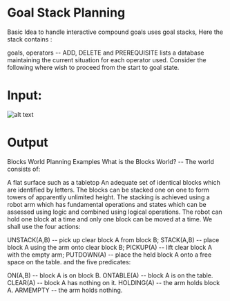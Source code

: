 # Goal Stack Planning
Basic Idea to handle interactive compound goals uses goal stacks, Here the stack contains :

goals,
operators -- ADD, DELETE and PREREQUISITE lists
a database maintaining the current situation for each operator used.
Consider the following where wish to proceed from the start to goal state.

# Input:

![alt text](https://users.cs.cf.ac.uk/Dave.Marshall/AI2/GSP.gif)

# Output

Blocks World Planning Examples
What is the Blocks World? -- The world consists of:

A flat surface such as a tabletop
An adequate set of identical blocks which are identified by letters.
The blocks can be stacked one on one to form towers of apparently unlimited height.
The stacking is achieved using a robot arm which has fundamental operations and states which can be assessed using logic and combined using logical operations.
The robot can hold one block at a time and only one block can be moved at a time.
We shall use the four actions:

UNSTACK(A,B)
-- pick up clear block A from block B;
STACK(A,B)
-- place block A using the arm onto clear block B;
PICKUP(A)
-- lift clear block A with the empty arm;
PUTDOWN(A)
-- place the held block A onto a free space on the table.
and the five predicates:

ON(A,B)
-- block A is on block B.
ONTABLE(A)
-- block A is on the table.
CLEAR(A)
-- block A has nothing on it.
HOLDING(A)
-- the arm holds block A.
ARMEMPTY
-- the arm holds nothing.
